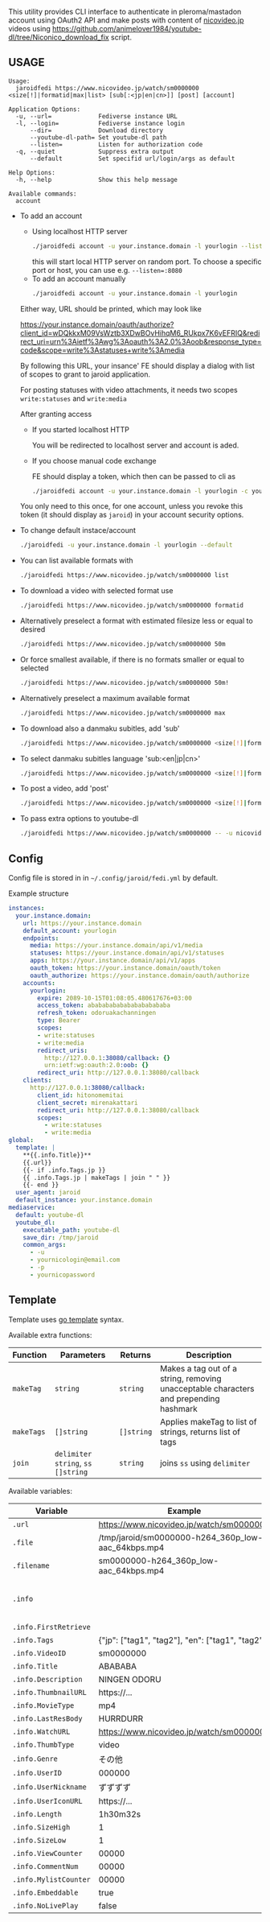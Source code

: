 This utility provides CLI interface to authenticate in pleroma/mastadon 
account using OAuth2 API and make posts with content of [nicovideo.jp](https://www.nicovideo.jp/) 
videos using https://github.com/animelover1984/youtube-dl/tree/Niconico_download_fix script.

USAGE
---

```
Usage:
  jaroidfedi https://www.nicovideo.jp/watch/sm0000000 <size[!]|formatid|max|list> [sub[:<jp|en|cn>]] [post] [account]

Application Options:
  -u, --url=             Fediverse instance URL
  -l, --login=           Fediverse instance login
      --dir=             Download directory
      --youtube-dl-path= Set youtube-dl path
      --listen=          Listen for authorization code
  -q, --quiet            Suppress extra output
      --default          Set specifid url/login/args as default

Help Options:
  -h, --help             Show this help message

Available commands:
  account
```

- To add an account 
  - Using localhost HTTP server
    ```sh
    ./jaroidfedi account -u your.instance.domain -l yourlogin --listen
    ```
    this will start local HTTP server on random port.
    To choose a specific port or host, you can use e.g. `--listen=:8080`
  - To add an account manually
    ```sh
    ./jaroidfedi account -u your.instance.domain -l yourlogin
    ```
  
  Either way, URL should be printed, which may look like

  https://your.instance.domain/oauth/authorize?client_id=wDQkkxM09VsWztb3XDwBOvHihqM6_RUkpx7K6vEFRIQ&redirect_uri=urn%3Aietf%3Awg%3Aoauth%3A2.0%3Aoob&response_type=code&scope=write%3Astatuses+write%3Amedia

  By following this URL, your insance' FE should display a dialog with list of scopes to grant to jaroid application.

  For posting statuses with video attachments, it needs two scopes
  `write:statuses` and
  `write:media`
  
  After granting access
  - If you started localhost HTTP
    
    You will be redirected to localhost server and account is aded.
  - If you choose manual code exchange
  
    FE should display a token, which then can be passed to cli as
    ```sh
    ./jaroidfedi account -u your.instance.domain -l yourlogin -c yourcode
    ```
  You only need to this once, for one account, unless you revoke this token (it should display as `jaroid`) in your account security options.
- To change default instace/account
  ```sh
  ./jaroidfedi -u your.instance.domain -l yourlogin --default
  ```
- You can list available formats with
  ```sh
  ./jaroidfedi https://www.nicovideo.jp/watch/sm0000000 list
  ```
- To download a video with selected format use
  ```sh
  ./jaroidfedi https://www.nicovideo.jp/watch/sm0000000 formatid
  ```
- Alternatively preselect a format with estimated filesize less or equal to desired
  ```sh
  ./jaroidfedi https://www.nicovideo.jp/watch/sm0000000 50m
  ```
- Or force smallest available, if there is no formats smaller or equal to selected
  ```sh
  ./jaroidfedi https://www.nicovideo.jp/watch/sm0000000 50m!
  ```
- Alternatively preselect a maximum available format
  ```sh
  ./jaroidfedi https://www.nicovideo.jp/watch/sm0000000 max
  ```
- To download also a danmaku subitles, add 'sub'
  ```sh
  ./jaroidfedi https://www.nicovideo.jp/watch/sm0000000 <size[!]|formatid|max> sub
  ```
- To select danmaku subitles language 'sub:<en|jp|cn>'
  ```sh
  ./jaroidfedi https://www.nicovideo.jp/watch/sm0000000 <size[!]|formatid|max> sub:jp
  ```
- To post a video, add 'post'
  ```sh
  ./jaroidfedi https://www.nicovideo.jp/watch/sm0000000 <size[!]|formatid|max> post
  ```
- To pass extra options to youtube-dl
  ```sh
  ./jaroidfedi https://www.nicovideo.jp/watch/sm0000000 -- -u nicovideologin -p nicovideopassword
  ```

Config 
---

Config file is stored in in `~/.config/jaroid/fedi.yml` by default.

Example structure

```yaml
instances:
  your.instance.domain:
    url: https://your.instance.domain
    default_account: yourlogin
    endpoints:
      media: https://your.instance.domain/api/v1/media
      statuses: https://your.instance.domain/api/v1/statuses
      apps: https://your.instance.domain/api/v1/apps
      oauth_token: https://your.instance.domain/oauth/token
      oauth_authorize: https://your.instance.domain/oauth/authorize
    accounts:
      yourlogin:
        expire: 2089-10-15T01:08:05.480617676+03:00
        access_token: abababababababababababa
        refresh_token: odoruakachanningen
        type: Bearer
        scopes:
        - write:statuses
        - write:media
        redirect_uris:
          http://127.0.0.1:38080/callback: {}
          urn:ietf:wg:oauth:2.0:oob: {}
        redirect_uri: http://127.0.0.1:38080/callback
    clients:
      http://127.0.0.1:38080/callback:
        client_id: hitonomemitai
        client_secret: mirenakattari
        redirect_uri: http://127.0.0.1:38080/callback
        scopes:
          - write:statuses
          - write:media
global:
  template: |
    **{{.info.Title}}**
    {{.url}}
    {{- if .info.Tags.jp }}
    {{ .info.Tags.jp | makeTags | join " " }}
    {{- end }}
  user_agent: jaroid
  default_instance: your.instance.domain
mediaservice:
  default: youtube-dl
  youtube_dl:
    executable_path: youtube-dl
    save_dir: /tmp/jaroid
    common_args:
      - -u
      - yournicologin@email.com
      - -p
      - yournicopassword
```

Template
---

Template uses [go template](https://pkg.go.dev/text/template) syntax.

Available extra functions:

|Function|Parameters|Returns|Description|
|---|---|---|---|
|`makeTag`|`string`|`string`|Makes a tag out of a string, removing unacceptable characters and prepending hashmark|
|`makeTags`|`[]string`|`[]string`|Applies makeTag to list of strings, returns list of tags|
|`join`|`delimiter string`, `ss []string`|`string`|joins `ss` using `delimiter`|

Available variables:

|Variable|Example|Descriptipn|
|---|---|---|
|`.url`|https://www.nicovideo.jp/watch/sm0000000|Raw nicovideo URL|
|`.file`|/tmp/jaroid/sm0000000-h264_360p_low-aac_64kbps.mp4|Local file path|
|`.filename`|sm0000000-h264_360p_low-aac_64kbps.mp4|Basename of local file|
|`.info`| |Thumbinfo data of video as returned by http://ext.nicovideo.jp/api/getthumbinfo/sm0000000 ; see https://site.nicovideo.jp/search-api-docs/search.html|
|`.info.FirstRetrieve`| |`first_retrieve` field|
|`.info.Tags`| {"jp": ["tag1", "tag2"], "en": ["tag1", "tag2"]} |Video tags by language|
|`.info.VideoID`| sm0000000 |Video ID|
|`.info.Title`| ABABABA |Video title|
|`.info.Description`| NINGEN ODORU |Video description|
|`.info.ThumbnailURL`| https://... |Video thumbnail url|
|`.info.MovieType`| mp4 |Video container|
|`.info.LastResBody`| HURRDURR |Latest comment body|
|`.info.WatchURL`| https://www.nicovideo.jp/watch/sm0000000 |Nicovideo URL|
|`.info.ThumbType`| video |Thumbnail type|
|`.info.Genre`| その他 |Video genre|
|`.info.UserID`| 000000 |User ID|
|`.info.UserNickname`| ずずずず |User nickname|
|`.info.UserIconURL`| https://... |User icon URL|
|`.info.Length`| 1h30m32s |Video duration|
|`.info.SizeHigh`| 1 |???|
|`.info.SizeLow`| 1 |???|
|`.info.ViewCounter`| 00000 |Video views|
|`.info.CommentNum`| 00000 |Video comments|
|`.info.MylistCounter`| 00000 |Video mylists|
|`.info.Embeddable`| true |If video can be embedded|
|`.info.NoLivePlay`| false |???|
